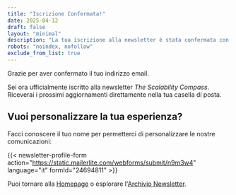 ```yaml
---
title: "Iscrizione Confermata!"
date: 2025-04-12
draft: false
layout: "minimal"
description: "La tua iscrizione alla newsletter è stata confermata con successo."
robots: "noindex, nofollow"
exclude_from_list: true
---
```


Grazie per aver confermato il tuo indirizzo email.

Sei ora ufficialmente iscritto alla newsletter *The Scalability Compass*. Riceverai i prossimi aggiornamenti direttamente nella tua casella di posta.

## Vuoi personalizzare la tua esperienza?

Facci conoscere il tuo nome per permetterci di personalizzare le nostre comunicazioni:

{{< newsletter-profile-form action="https://static.mailerlite.com/webforms/submit/n9m3w4" language="it" formId="24694811" >}}

Puoi tornare alla [Homepage](/it/) o esplorare l'[Archivio Newsletter](/it/newsletter/).
